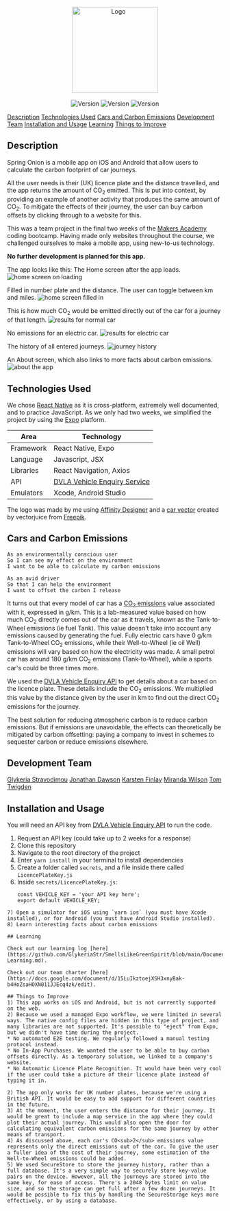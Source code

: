 <p  align="center">
<img src="./assets/spring_onion_splash3.png" width="200" height="200" alt="Logo"></img>
<br />
<br />
<img  alt="Version"  src="https://img.shields.io/badge/contributors-5-brightgreen?style=for-the-badge"  />
<img  alt="Version"  src="https://img.shields.io/badge/Maintained%3F-no-brightgreen?style=for-the-badge"  />
<img  alt="Version"  src="https://img.shields.io/badge/react_native-0.64-brightgreen?style=for-the-badge"  />



[Description](#description)
[Technologies Used](#technologies-used)
[Cars and Carbon Emissions](#cars-and-carbon-emissions)
[Development Team](#development-team)
[Installation and Usage](#installation-and-usage)
[Learning](#learning)
[Things to Improve](#things-to-improve)

## Description

Spring Onion is a mobile app on iOS and Android that allow users to calculate the carbon footprint of car journeys.

All the user needs is their (UK) licence plate and the distance travelled, and the app returns the amount of CO<sub>2</sub> emitted. This is put into context, by providing an example of another activity that produces the same amount of CO<sub>2</sub>. To mitigate the effects of their journey, the user can buy carbon offsets by clicking through to a website for this.

This was a team project in the final two weeks of the [Makers Academy](https://makers.tech) coding bootcamp. Having made only websites throughout the course, we challenged ourselves to make a mobile app, using new-to-us technology.

<b>No further development is planned for this app.</b>

The app looks like this:
The Home screen after the app loads.
![home screen on loading](assets/screenshots/homescreen.png)

Filled in number plate and the distance. The user can toggle between km and miles.
![home screen filled in](assets/screenshots/homescreen_filled.png)

This is how much CO<sub>2</sub> would be emitted directly out of the car for a journey of that length.
![results for normal car](assets/screenshots/results.png)

No emissions for an electric car.
![results for electric car](assets/screenshots/results_electric.png)

The history of all entered journeys.
![journey history](assets/screenshots/history.png)

An About screen, which also links to more facts about carbon emissions.
![about the app](assets/screenshots/about.png)

## Technologies Used

We chose [React Native](https://reactnative.dev/) as it is cross-platform, extremely well documented, and to practice JavaScript. As we only had two weeks, we simplified the project by using the [Expo](https://expo.io/) platform.

Area | Technology
---- | ----
Framework | React Native, Expo
Language | Javascript, JSX
Libraries | React Navigation, Axios
API | [DVLA Vehicle Enquiry Service](https://developer-portal.driver-vehicle-licensing.api.gov.uk/apis/vehicle-enquiry-service/vehicle-enquiry-service-description.html#vehicle-enquiry-service-api)
Emulators | Xcode, Android Studio

The logo was made by me using [Affinity Designer](https://affinity.serif.com/en-gb/designer/) and a [car vector](https://www.freepik.com/free-vector/electric-vehicle-use-abstract-concept-illustration-zero-emission-vehicle-urban-electromobile-service-modern-electric-car-industrial-use-eco-friendly-transportation_12145545.htm) created by vectorjuice from [Freepik](https://www.freepik.com).

## Cars and Carbon Emissions
 ```
 As an environmentally conscious user
 So I can see my effect on the environment
 I want to be able to calculate my carbon emissions
 ```
 ```
 As an avid driver
 So that I can help the environment
 I want to offset the carbon I release
 ```

It turns out that every model of car has a [CO<sub>2</sub> emissions](https://www.which.co.uk/reviews/new-and-used-cars/article/car-emissions/car-co2-emissions-aRVNW9t0zLu6) value associated with it, expressed in g/km. This is a lab-measured value based on how much CO<sub>2</sub> directly comes out of the car as it travels, known as the Tank-to-Wheel emissions (ie fuel Tank). This value doesn't take into account any emissions caused by generating the fuel. Fully electric cars have 0 g/km Tank-to-Wheel CO<sub>2</sub> emissions, while their Well-to-Wheel (ie oil Well) emissions will vary based on how the electricity was made. A small petrol car has around 180 g/km CO<sub>2</sub> emissions (Tank-to-Wheel), while a sports car's could be three times more.

We used the [DVLA Vehicle Enquiry API](https://developer-portal.driver-vehicle-licensing.api.gov.uk/apis/vehicle-enquiry-service/vehicle-enquiry-service-description.html#vehicle-enquiry-service-api) to get details about a car based on the licence plate. These details include the CO<sub>2</sub> emissions. We multiplied this value by the distance given by the user in km to find out the direct CO<sub>2</sub> emissions for the journey.

The best solution for reducing atmospheric carbon is to reduce carbon emissions. But if emissions are unavoidable, the effects can theoretically be mitigated by carbon offsetting: paying a company to invest in schemes to sequester carbon or reduce emissions elsewhere.


## Development Team

[Glykeria Stravodimou](https://github.com/GlykeriaStr)
[Jonathan Dawson](https://github.com/KarstenFinlay)
[Karsten Finlay](https://github.com/bullhornfixie)
[Miranda Wilson](https://github.com/mscwilson)
[Tom Twigden](https://github.com/twigz826)

## Installation and Usage

You will need an API key from [DVLA Vehicle Enquiry API](https://developer-portal.driver-vehicle-licensing.api.gov.uk/apis/vehicle-enquiry-service/vehicle-enquiry-service-description.html#vehicle-enquiry-service-api) to run the code.

1) Request an API key (could take up to 2 weeks for a response)
2) Clone this repository
3) Navigate to the root directory of the project
4) Enter `yarn install` in your terminal to install dependencies
5) Create a folder called `secrets`, and a file inside there called `LicencePlateKey.js`
6) Inside `secrets/LicencePlateKey.js`:
   ```
   const VEHICLE_KEY = 'your API key here';
   export default VEHICLE_KEY;
  ```
7) Open a simulator for iOS using `yarn ios` (you must have Xcode installed), or for Android (you must have Android Studio installed).
8) Learn interesting facts about carbon emissions

## Learning

Check out our learning log [here](https://github.com/GlykeriaStr/SmellsLikeGreenSpirit/blob/main/Documenting-Learning.md).

Check out our team charter [here](https://docs.google.com/document/d/15LuIkztoejXSH3xnyBak-b4HoZsaHOXN011JJEcq4zk/edit).

## Things to Improve
1) This app works on iOS and Android, but is not currently supported on the web.
2) Because we used a managed Expo workflow, we were limited in several ways. The native config files are hidden in this type of project, and many libraries are not supported. It's possible to "eject" from Expo, but we didn't have time during the project.
 * No automated E2E testing. We regularly followed a manual testing protocol instead.
 * No In-App Purchases. We wanted the user to be able to buy carbon offsets directly. As a temporary solution, we linked to a company's website.
 * No Automatic Licence Plate Recognition. It would have been very cool if the user could take a picture of their licence plate instead of typing it in.

2) The app only works for UK number plates, because we're using a British API. It would be easy to add support for different countries in the future.
3) At the moment, the user enters the distance for their journey. It would be great to include a map service in the app where they could plot their actual journey. This would also open the door for calculating equivalent carbon emissions for the same journey by other means of transport.
4) As discussed above, each car's CO<sub>2</sub> emissions value represents only the direct emissions out of the car. To give the user a fuller idea of the cost of their journey, some estimation of the Well-to-Wheel emissions could be added.
5) We used SecureStore to store the journey history, rather than a full database. It's a very simple way to securely store key-value pairs on the device. However, all the journeys are stored into the same key, for ease of access. There's a 2048 bytes limit on value size, and so the storage can get full after a few dozen journeys. It would be possible to fix this by handling the SecureStorage keys more effectively, or by using a database.
